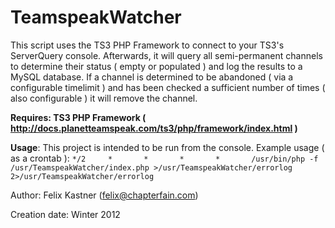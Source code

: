 # TeamspeakWatcher


This script uses the TS3 PHP Framework to connect to your TS3's ServerQuery console.
Afterwards, it will query all semi-permanent channels to determine their status ( empty or populated ) and log the results to a MySQL database.
If a channel is determined to be abandoned ( via a configurable timelimit ) and has been checked a sufficient number of times ( also configurable ) it will remove the channel.

**Requires: TS3 PHP Framework ( http://docs.planetteamspeak.com/ts3/php/framework/index.html )**

**Usage**: This project is intended to be run from the console. Example usage ( as a crontab ):
`*/2     *       *       *       *       /usr/bin/php -f /usr/TeamspeakWatcher/index.php >/usr/TeamspeakWatcher/errorlog 2>/usr/TeamspeakWatcher/errorlog`


Author: Felix Kastner (felix@chapterfain.com)

Creation date: Winter 2012